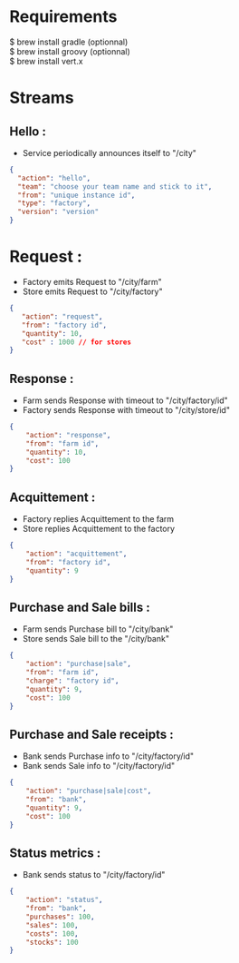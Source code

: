 # Requirements

$ brew install gradle (optionnal)  
$ brew install groovy (optionnal)  
$ brew install vert.x  

# Streams

## Hello :

* Service periodically announces itself to "/city"

```json
{
  "action": "hello",
  "team": "choose your team name and stick to it",
  "from": "unique instance id",
  "type": "factory",
  "version": "version"
}
```

# Request :

* Factory emits Request to "/city/farm"
* Store emits Request to "/city/factory"

```json
{
   "action": "request",
   "from": "factory id",
   "quantity": 10,
   "cost" : 1000 // for stores
}
```

## Response :

* Farm sends Response with timeout to "/city/factory/id"
* Factory sends Response with timeout to "/city/store/id"

```json
{
    "action": "response",
    "from": "farm id",
    "quantity": 10,
    "cost": 100
}
``` 

## Acquittement :

* Factory replies Acquittement to the farm
* Store replies Acquittement to the factory



```json
{
    "action": "acquittement",
    "from": "factory id",
    "quantity": 9
}
``` 

## Purchase and Sale bills :

* Farm sends Purchase bill to "/city/bank"
* Store sends Sale bill to the "/city/bank"


```json
{
    "action": "purchase|sale",
    "from": "farm id",
    "charge": "factory id",
    "quantity": 9,
    "cost": 100
}
```

## Purchase and Sale receipts :

* Bank sends Purchase info to "/city/factory/id"
* Bank sends Sale info to "/city/factory/id"


```json
{
    "action": "purchase|sale|cost",
    "from": "bank",
    "quantity": 9,
    "cost": 100
}
```

## Status metrics :

* Bank sends status to "/city/factory/id"

```json
{
    "action": "status",
    "from": "bank",
    "purchases": 100,
    "sales": 100,
    "costs": 100,
    "stocks": 100
}
```
